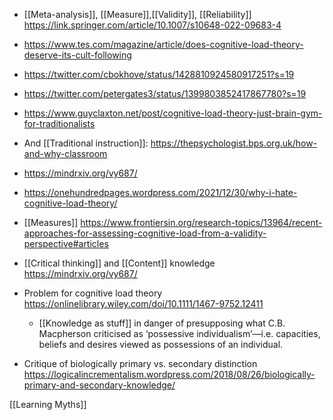   - [[Meta-analysis]],
    [[Measure]],[[Validity]],
    [[Reliability]]
    https://link.springer.com/article/10.1007/s10648-022-09683-4

  - https://www.tes.com/magazine/article/does-cognitive-load-theory-deserve-its-cult-following
  - https://twitter.com/cbokhove/status/1428810924580917251?s=19
  - https://twitter.com/petergates3/status/1399803852417867780?s=19

  - https://www.guyclaxton.net/post/cognitive-load-theory-just-brain-gym-for-traditionalists

  - And [[Traditional instruction]]:
    https://thepsychologist.bps.org.uk/how-and-why-classroom

  - https://mindrxiv.org/vy687/

  - https://onehundredpages.wordpress.com/2021/12/30/why-i-hate-cognitive-load-theory/

  - [[Measures]]
    https://www.frontiersin.org/research-topics/13964/recent-approaches-for-assessing-cognitive-load-from-a-validity-perspective#articles

  - [[Critical thinking]] and
    [[Content]] knowledge
    https://mindrxiv.org/vy687/

  - Problem for cognitive load theory
    https://onlinelibrary.wiley.com/doi/10.1111/1467-9752.12411
      - [[Knowledge as stuff]] in danger of
        presupposing what C.B. Macpherson criticised as ‘possessive
        individualism’—i.e. capacities, beliefs and desires viewed as
        possessions of an individual.

  - Critique of biologically primary vs. secondary distinction
    https://logicalincrementalism.wordpress.com/2018/08/26/biologically-primary-and-secondary-knowledge/

[[Learning Myths]]